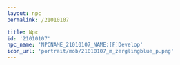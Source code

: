 ```yaml
---
layout: npc
permalink: /21010107

title: Npc
id: '21010107'
npc_name: 'NPCNAME_21010107_NAME:[F]Develop'
icon_url: 'portrait/mob/21010107_m_zerglingblue_p.png'
---
```

